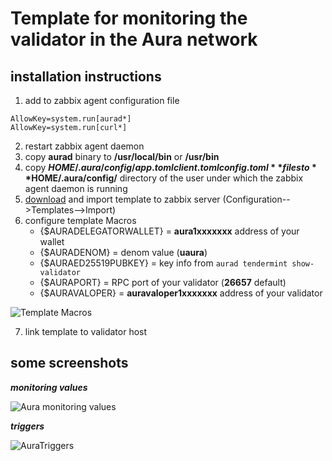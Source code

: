 # Template for monitoring the validator in the Aura network


## installation instructions

1. add to zabbix agent configuration file
```
AllowKey=system.run[aurad*]
AllowKey=system.run[curl*]
```
2. restart zabbix agent daemon
3. copy **aurad** binary to **/usr/local/bin** or **/usr/bin**
4. copy **$HOME/.aura/config/app.toml client.toml config.toml** files to **$HOME/.aura/config/** directory of the user under which the zabbix agent daemon is running
5. [download](https://raw.githubusercontent.com/Yurbason/Zabbix-Templates/main/Aura/Aura.xml) and import template to zabbix server (Configuration-->Templates-->Import)
6. configure template Macros
   - {$AURADELEGATORWALLET}  = **aura1xxxxxxx** address of your wallet
   - {$AURADENOM}            = denom value (**uaura**)
   - {$AURAED25519PUBKEY}    = key info from `aurad tendermint show-validator`
   - {$AURAPORT}             = RPC port of your validator (**26657** default)
   - {$AURAVALOPER}          = **auravaloper1xxxxxxx** address of your validator

![Template Macros](https://user-images.githubusercontent.com/52459938/229200176-96d29d80-af15-4d2f-9ddb-58b06bd4b856.png)

7. link template to validator host

## some screenshots
***monitoring values***

![Aura monitoring values](https://user-images.githubusercontent.com/52459938/229200073-7e70ff34-1e28-477c-af50-bd57db24510a.png)



***triggers***

![AuraTriggers](https://user-images.githubusercontent.com/52459938/229200250-823bfc89-fb5f-4dd0-a957-2c786b78a5e0.png)
